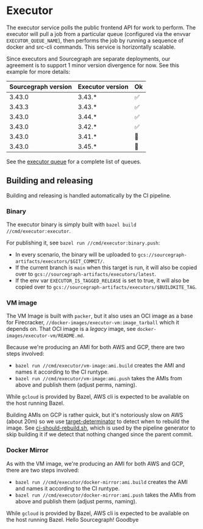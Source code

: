 # Executor

The executor service polls the public frontend API for work to perform. The executor will pull a job from a particular queue (configured via the envvar `EXECUTOR_QUEUE_NAME`), then performs the job by running a sequence of docker and src-cli commands. This service is horizontally scalable.

Since executors and Sourcegraph are separate deployments, our agreement is to support 1 minor version divergence for now. See this example for more details:

| **Sourcegraph version** | **Executor version** | **Ok** |
| ----------------------- | -------------------- | ------ |
| 3.43.0                  | 3.43.\*              | ✅     |
| 3.43.3                  | 3.43.\*              | ✅     |
| 3.43.0                  | 3.44.\*              | ✅     |
| 3.43.0                  | 3.42.\*              | ✅     |
| 3.43.0                  | 3.41.\*              | 🚫     |
| 3.43.0                  | 3.45.\*              | 🚫     |

See the [executor queue](../frontend/internal/executorqueue/README.md) for a complete list of queues.

## Building and releasing

Building and releasing is handled automatically by the CI pipeline.

### Binary

The executor binary is simply built with `bazel build //cmd/executor:executor`.

For publishing it, see `bazel run //cmd/executor:binary.push`:

- In every scenario, the binary will be uploaded to `gcs://sourcegraph-artifacts/executors/$GIT_COMMIT/`.
- If the current branch is `main` when this target is run, it will also be copied over to `gcs://sourcegraph-artifacts/executors/latest`.
- If the env var `EXECUTOR_IS_TAGGED_RELEASE` is set to true, it will also be copied over to `gcs://sourcegraph-artifacts/executors/$BUILDKITE_TAG`.

### VM image

The VM Image is built with `packer`, but it also uses an OCI image as a base for Firecracker, `//docker-images/executor-vm:image_tarball` which it depends on. That OCI image is a _legacy_ image, see `docker-images/executor-vm/README.md`.

Because we're producing an AMI for both AWS and GCP, there are two steps involved:

- `bazel run //cmd/executor/vm-image:ami.build` creates the AMI and names it according to the CI runtype.
- `bazel run //cmd/executor/vm-image:ami.push` takes the AMIs from above and publish them (adjust perms, naming).

While `gcloud` is provided by Bazel, AWS cli is expected to be available on the host running Bazel.

Building AMIs on GCP is rather quick, but it's notoriously slow on AWS (about 20m) so we use [target-determinator](https://github.com/bazel-contrib/target-determinator) to detect when to rebuild the image. See [ci-should-rebuild.sh](./ci-should-rebuild.sh), which is used by the pipeline generator to skip building it if we detect that nothing changed since the parent commit.

### Docker Mirror

As with the VM image, we're producing an AMI for both AWS and GCP, there are two steps involved:

- `bazel run //cmd/executor/docker-mirror:ami.build` creates the AMI and names it according to the CI runtype.
- `bazel run //cmd/executor/docker-mirror:ami.push` takes the AMIs from above and publish them (adjust perms, naming).

While `gcloud` is provided by Bazel, AWS cli is expected to be available on the host running Bazel.
Hello Sourcegraph!
Goodbye
